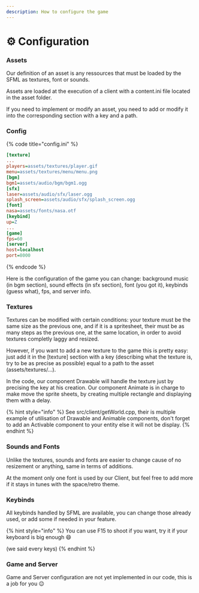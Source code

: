 ```yaml
---
description: How to configure the game
---
```


# ⚙ Configuration

### Assets

Our definition of an asset is any ressources that must be loaded by the SFML as textures, font or sounds.

Assets are loaded at the execution of a client with a content.ini file located in the asset folder.

If you need to implement or modify an asset, you need to add or modify it into the corresponding section with a key and a path.



### Config

{% code title="config.ini" %}
```ini
[texture]
...
players=assets/textures/player.gif
menu=assets/textures/menu/menu.png
[bgm]
bgm1=assets/audio/bgm/bgm1.ogg
[sfx]
laser=assets/audio/sfx/laser.ogg
splash_screen=assets/audio/sfx/splash_screen.ogg
[font]
nasa=assets/fonts/nasa.otf
[keybind]
up=Z
...
[game]
fps=60
[server]
host=localhost
port=8000
```
{% endcode %}

Here is the configuration of the game you can change: background music (in bgm section), sound effects (in sfx section), font (you got it), keybinds (guess what), fps, and server info.



### Textures

Textures can be modified with certain conditions: your texture must be the same size as the previous one, and if it is a spritesheet, their must be as many steps as the previous one, at the same location, in order to avoid textures completly laggy and resized.

However, if you want to add a new texture to the game this is pretty easy: just add it in the \[texture] section with a key (describing what the texture is, try to be as precise as possible) equal to a path to the asset (assets/textures/...).

In the code, our component Drawable will handle the texture just by precising the key at his creation. Our component Animate is in charge to make move the sprite sheets, by creating multiple rectangle and displaying them with a delay.

{% hint style="info" %}
See src/client/getWorld.cpp, their is multiple example of utilisation of Drawable and Animable components, don't forget to add an Activable component to your entity else it will not be display.
{% endhint %}

### Sounds and Fonts

Unlike the textures, sounds and fonts are easier to change cause of no resizement or anything, same in terms of additions.

At the moment only one font is used by our Client, but feel free to add more if it stays in tunes with the space/retro theme.



### Keybinds

All keybinds handled by SFML are available, you can change those already used, or add some if needed in your feature.

{% hint style="info" %}
You can use F15 to shoot if you want, try it if your keyboard is big enough :smile:

(we said every keys)
{% endhint %}



### Game and Server

Game and Server configuration are not yet implemented in our code, this is a job for you :wink:

